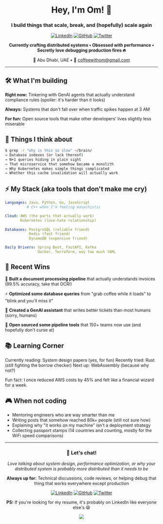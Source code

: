 <!-- Social Media Icons -->
[1.1]: https://github.com/ombharatiya/ombharatiya/blob/master/assets/icons/icons8-linkedin-48.png
[2.1]: https://github.com/ombharatiya/ombharatiya/blob/master/assets/icons/icons8-github-48.png
[3.1]: https://github.com/ombharatiya/ombharatiya/blob/master/assets/icons/icons8-twitter-48.png

[1]: https://www.linkedin.com/in/ombharatiya
[2]: https://www.github.com/ombharatiya
[3]: https://www.twitter.com/ombharatiya

<div align="center">

# Hey, I'm Om! 👋

### I build things that scale, break, and (hopefully) scale again

[![LinkedIn][1.1]][1] [![GitHub][2.1]][2] [![Twitter][3.1]][3]

**Currently crafting distributed systems • Obsessed with performance • Secretly love debugging production fires 🔥**

📍 Abu Dhabi, UAE • 📧 coffeewithom@gmail.com

</div>

---

## 🛠 What I'm building

**Right now:** Tinkering with GenAI agents that actually understand compliance rules (spoiler: it's harder than it looks)

**Always:** Systems that don't fall over when traffic spikes happen at 3 AM

**For fun:** Open source tools that make other developers' lives slightly less miserable

## 🧠 Things I think about

```bash
$ grep -r "why is this so slow" ~/brain/
→ Database indexes (or lack thereof)
→ N+1 queries hiding in plain sight  
→ That microservice that somehow became a monolith
→ Why Kubernetes makes simple things complicated
→ Whether this cache invalidation will actually work
```

## ⚡ My Stack (aka tools that don't make me cry)

```yaml
Languages: Java, Python, Go, JavaScript
          # C++ when I'm feeling masochistic

Cloud: AWS (the parts that actually work)
       Kubernetes (love-hate relationship)
       
Databases: PostgreSQL (reliable friend)
           Redis (fast friend) 
           DynamoDB (expensive friend)

Daily Drivers: Spring Boot, FastAPI, Kafka
               Docker, Terraform, way too much YAML
```

## 🎯 Recent Wins

🚀 **Built a document processing pipeline** that actually understands invoices (99.5% accuracy, take that OCR!)

⚡ **Optimized some database queries** from "grab coffee while it loads" to "blink and you'll miss it"

🤖 **Created a GenAI assistant** that writes better tickets than most humans (sorry, humans)

🔧 **Open sourced some pipeline tools** that 150+ teams now use (and hopefully don't curse at)

## 📚 Learning Corner

Currently reading: System design papers (yes, for fun)
Recently tried: Rust (still fighting the borrow checker)
Next up: WebAssembly (because why not?)

Fun fact: I once reduced AWS costs by 45% and felt like a financial wizard for a week.

## 🎮 When not coding

- Mentoring engineers who are way smarter than me
- Writing posts that somehow reached 80k+ people (still not sure how)
- Explaining why "it works on my machine" isn't a deployment strategy
- Collecting passport stamps (14 countries and counting, mostly for the WiFi speed comparisons)

---

<div align="center">

### 💬 Let's chat!

*Love talking about system design, performance optimization, or why your distributed system is probably more distributed than it needs to be*

**Always up for:** Technical discussions, code reviews, or helping debug that thing that works everywhere except production

[![LinkedIn][1.1]][1] [![GitHub][2.1]][2] [![Twitter][3.1]][3]

**PS:** If you're looking for my resume, it's probably on LinkedIn like everyone else's 😄

<p align='center'>
<img align='center' src="https://visitor-badge.glitch.me/badge?page_id=ombharatiya.visitor-badge">
</p>

</div>
